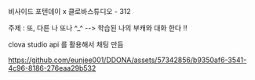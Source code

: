 비사이드 포텐데이 x 클로바스튜디오 - 312 

주제 : 또, 다른 나 또나 ^_^
--> 학습된 나의 부캐와 대화 한다 !!

clova studio api 를 활용해서 채팅 만듬

https://github.com/eunjee001/DDONA/assets/57342856/b9350af6-3541-4c96-8186-276eaa29b532
